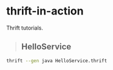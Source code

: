 # thrift-in-action
Thrift tutorials.



>## HelloService


```sh
thrift --gen java HelloService.thrift
```

